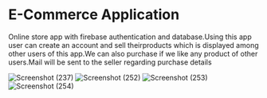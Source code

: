 # E-Commerce Application
Online store app with firebase authentication and database.Using this app user can create an account and sell theirproducts which is displayed among other users of this app.We can also purchase if we like any product of other users.Mail will be sent to the seller regarding purchase details
 
![Screenshot (237)](https://user-images.githubusercontent.com/78861911/126934741-b8d16d4b-69ac-4a3c-b140-8123b82d9086.png)
![Screenshot (252)](https://user-images.githubusercontent.com/78861911/126934810-764f4015-96dc-4dfa-af59-932eac806d62.png)
![Screenshot (253)](https://user-images.githubusercontent.com/78861911/126934951-6dba6409-a519-40f2-a936-7776e009ead8.png)
![Screenshot (254)](https://user-images.githubusercontent.com/78861911/126935088-252682da-9255-4c34-b10c-ba690540c369.png)




